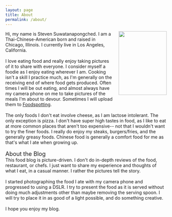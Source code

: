 ```yaml
---
layout: page
title: About
permalink: /about/
---
```


<div class="separator" style="clear: both; text-align: left;">
<a href="http://4.bp.blogspot.com/-vXYZXU1-4_E/TWTTVZaZCxI/AAAAAAAAg-k/699EXeRlB4w/s1600/IMG_20101002_123806.jpg" imageanchor="1" style="clear: right; float: right; margin-bottom: 1em; margin-left: 1em;"><img border="0" height="200" src="http://4.bp.blogspot.com/-vXYZXU1-4_E/TWTTVZaZCxI/AAAAAAAAg-k/699EXeRlB4w/s200/IMG_20101002_123806.jpg" width="150" /></a>Hi, my name is Steven Suwatanapongched. I am a Thai-Chinese-American born and raised in Chicago, Illinois. I currently live in Los Angeles, California.</div>
<br />
I love eating food and really enjoy taking pictures of it to share with everyone. I consider myself a foodie as I enjoy eating wherever I am.&nbsp;Cooking isn't a skill I practice much, as I'm generally on the receiving end of where food gets produced. Often times I will be out eating, and almost always have my camera phone on me to take pictures of the meals I'm about to devour. Sometimes I will upload them to&nbsp;<a href="http://foodspotting.com/foodishappiness">Foodspotting</a>.<br />
<br />
The only foods I don't eat involve cheese, as I am lactose intolerant.  The only exception is pizza. I don't have super high tastes in food, as I  like to eat at more common places that aren't too expensive-- not that I  wouldn't want to try the finer foods. I really do enjoy my steaks,  burgers/fries, and the generally greasy foods. Chinese food is generally  a comfort food for me as that's what I ate when growing up.<br />
<br />
<span style="font-size: large;">About the Blog</span><br />
This food blog is picture-driven. I don't do in-depth reviews of the food, restaurant, or chefs. I just want to share my experience and thoughts of what I eat, in a casual manner. I rather the pictures tell the story.<br />
<br />
I started photographing the food I ate with my camera phone and progressed to using a DSLR. I try to present the food as it is served without doing much adjustments other than maybe removing the serving spoon. I will try to place it in as good of a light possible, and do something creative.<br />
<br />
I hope you enjoy my blog.
